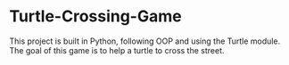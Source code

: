 # Turtle-Crossing-Game
This project is built in Python, following OOP and using the Turtle module. The goal of this game is to help a turtle to cross the street.
